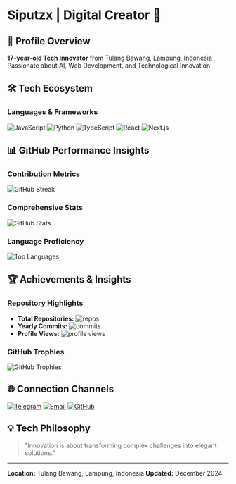 # Siputzx | Digital Creator 🚀

## 👤 Profile Overview

**17-year-old Tech Innovator** from Tulang Bawang, Lampung, Indonesia
Passionate about AI, Web Development, and Technological Innovation

## 🛠 Tech Ecosystem

### Languages & Frameworks
![JavaScript](https://img.shields.io/badge/-JavaScript-F7DF1E?style=flat-square&logo=javascript&logoColor=black)
![Python](https://img.shields.io/badge/-Python-3776AB?style=flat-square&logo=python&logoColor=white)
![TypeScript](https://img.shields.io/badge/-TypeScript-007ACC?style=flat-square&logo=typescript&logoColor=white)
![React](https://img.shields.io/badge/-React-61DAFB?style=flat-square&logo=react&logoColor=black)
![Next.js](https://img.shields.io/badge/-Next.js-000000?style=flat-square&logo=nextdotjs&logoColor=white)

## 📊 GitHub Performance Insights

### Contribution Metrics
![GitHub Streak](https://github-readme-streak-stats.herokuapp.com/?user=siputzx-id&theme=nord&hide_border=true)

### Comprehensive Stats
![GitHub Stats](https://github-readme-stats.vercel.app/api?username=siputzx-id&show_icons=true&theme=nord&hide_border=true&include_all_commits=true&count_private=true)

### Language Proficiency
![Top Languages](https://github-readme-stats.vercel.app/api/top-langs/?username=siputzx-id&layout=compact&theme=nord&hide_border=true)

## 🏆 Achievements & Insights

### Repository Highlights
- **Total Repositories:** ![repos](https://badges.pufler.dev/repos/siputzx-id)
- **Yearly Commits:** ![commits](https://badges.pufler.dev/commits/yearly/siputzx-id)
- **Profile Views:** ![profile views](https://komarev.com/ghpvc/?username=siputzx-id&color=blueviolet)

### GitHub Trophies
![GitHub Trophies](https://github-profile-trophy.vercel.app/?username=siputzx-id&theme=nord&column=4&margin-w=15&margin-h=15&no-frame=true)

## 🌐 Connection Channels

[![Telegram](https://img.shields.io/badge/-Telegram-2CA5E0?style=for-the-badge&logo=telegram&logoColor=white)](https://t.me/siputzx)
[![Email](https://img.shields.io/badge/-Email-D14836?style=for-the-badge&logo=gmail&logoColor=white)](mailto:siputzx.id@gmail.com)
[![GitHub](https://img.shields.io/badge/-GitHub-181717?style=for-the-badge&logo=github&logoColor=white)](https://github.com/siputzx-id)

## 💡 Tech Philosophy

> "Innovation is about transforming complex challenges into elegant solutions."

---

**Location:** Tulang Bawang, Lampung, Indonesia
**Updated:** December 2024
